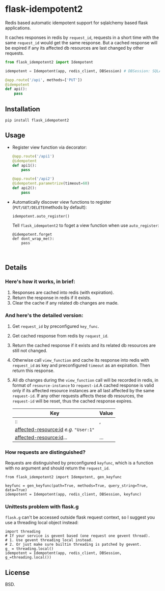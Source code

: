 flask-idempotent2
=================

Redis based automatic idempotent support for sqlalchemy based flask
applications. 

It caches responses in redis by `request_id`, requests in a short time with the same `request_id` would get the same response. But a cached response will be expired if any its affected db resources are last changed by other requests.

```python
from flask_idempotent2 import Idempotent

idempotent = Idempotent(app, redis_client, DBSession) # DBSession: SQLAlchemy Session

@app.route('/api', methods=['PUT'])
@idempotent
def api():
    pass
```

Installation
-------------

```
pip install flask_idempotent2
```

Usage
-----

* Register view function via decorator:

   ```python
   @app.route('/api1')
   @idempotent
   def api1():
       pass

   @app.route('/api2')
   @idempotent.parametrize(timeout=60)
   def api2():
       pass
   ```

* Automatically discover view functions to register (`PUT/GET/DELETE`methods by default):

   ```
   idempotent.auto_register()
   ```

   Tell `flask_idempotent2` to foget a view function when use `auto_register`:

   ```
   @idempotent.forget
   def dont_wrap_me():
       pass
   ```

   ​

Details
-------

### Here's how it works, in brief:

1. Responses are cached into redis (with expiration).
2. Return the response in redis if it exists.
3. Clear the cache if any related db changes are made.

### And here's the detailed version:

1. Get `request_id` by preconfigured `key_func`.

2. Get cached response from redis by `request_id`.

3. Return the cached response if it exists and its related db resources are still not changed.

4. Otherwise call `view_function` and cache its response into redis with `request_id` as key and preconfigured `timeout` as  an expiration. Then return this response.

5. All db changes during the `view_function` call will be recorded in redis, in format of `resource-instance` to `request-id`.A cached response is valid only if its affected resource instances are all last affected by the same `request-id`. If any other requests affects these db resources, the `request-id` will be reset, thus the cached response expires.

   | Key                                      | Value                                    |
   | ---------------------------------------- | :--------------------------------------- |
   | <app-name>:<api-name>:<request-id>       | <serialized-response>,<affected-resource-instances> |
   | <affected-resource:id> *e.g.* `"User:1"` | <request-id>                             |
   | <affected-resource:id>...                | ...                                      |


### How requests are distinguished?

Requests are distinguished by preconfigured `keyfunc`, which is a function with no argument and should return the `request_id`.

```
from flask_idempotent2 import Idempotent, gen_keyfunc

keyfunc = gen_keyfunc(path=True, methods=True, query_string=True, data=True)
idempotent = Idempotent(app, redis_client, DBSession, keyfunc)
```

### Unittests problem with flask.g

`flask.g` can't be accessed outside flask request context, so I suggest you use a threading local object instead:

```
import threading
# If your service is gevent based (one request one gevent thread).
# 1. Use gevent threading local instead.
# 2. Or just make sure builtin threading is patched by gevent.
g_ = threading.local()
idempotent = Idempotent(app, redis_client, DBSession, g_=threading.local())
```

License
-------

BSD.
